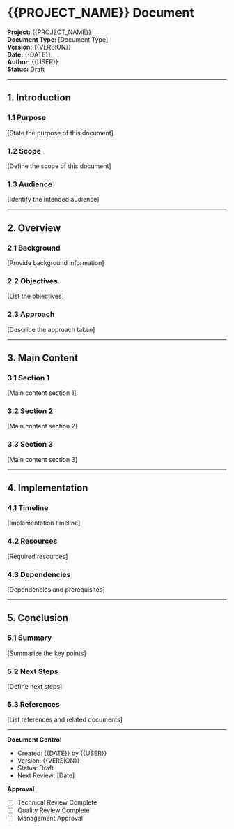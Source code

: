 # {{PROJECT_NAME}} Document

**Project:** {{PROJECT_NAME}}  
**Document Type:** [Document Type]  
**Version:** {{VERSION}}  
**Date:** {{DATE}}  
**Author:** {{USER}}  
**Status:** Draft  

---

## 1. Introduction

### 1.1 Purpose
[State the purpose of this document]

### 1.2 Scope
[Define the scope of this document]

### 1.3 Audience
[Identify the intended audience]

---

## 2. Overview

### 2.1 Background
[Provide background information]

### 2.2 Objectives
[List the objectives]

### 2.3 Approach
[Describe the approach taken]

---

## 3. Main Content

### 3.1 Section 1
[Main content section 1]

### 3.2 Section 2
[Main content section 2]

### 3.3 Section 3
[Main content section 3]

---

## 4. Implementation

### 4.1 Timeline
[Implementation timeline]

### 4.2 Resources
[Required resources]

### 4.3 Dependencies
[Dependencies and prerequisites]

---

## 5. Conclusion

### 5.1 Summary
[Summarize the key points]

### 5.2 Next Steps
[Define next steps]

### 5.3 References
[List references and related documents]

---

**Document Control**
- Created: {{DATE}} by {{USER}}
- Version: {{VERSION}}
- Status: Draft
- Next Review: [Date]

**Approval**
- [ ] Technical Review Complete
- [ ] Quality Review Complete
- [ ] Management Approval
